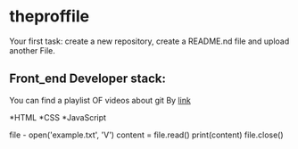 # theproffile
Your first task: create a new repository, create a README.nd file and upload another File.

## Front_end Developer stack:

You can find a playlist OF videos about git By [link](https://www.youtube.com/watch?v=fSBu9zquZWA&t=1s)

*HTML
﻿﻿*CSS
﻿﻿*JavaScript

file - open('example.txt', 'V')
content = file.read()
print(content)
file.close()
